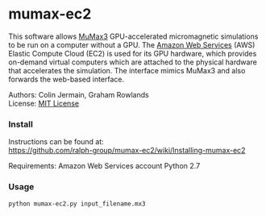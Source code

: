 mumax-ec2
=========

This software allows [MuMax3](http://mumax.github.io/) GPU-accelerated micromagnetic simulations to be run on a computer without a GPU. The [Amazon Web Services](http://aws.amazon.com/) (AWS) Elastic Compute Cloud (EC2) is used for its GPU hardware, which provides on-demand virtual computers which are attached to the physical hardware that accelerates the simulation. The interface mimics MuMax3 and also forwards the web-based interface.

Authors: Colin Jermain, Graham Rowlands  
License: [MIT License](http://opensource.org/licenses/MIT)

### Install

Instructions can be found at:  
https://github.com/ralph-group/mumax-ec2/wiki/Installing-mumax-ec2

Requirements:
    Amazon Web Services account
    Python 2.7

### Usage

```
python mumax-ec2.py input_filename.mx3
```
